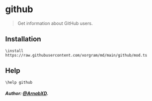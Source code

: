# github

> Get information about GitHub users.

## Installation

```text
\install https://raw.githubusercontent.com/xorgram/md/main/github/mod.ts
```

## Help

```text
\help github
```

##### Author: [@ArnabXD](https://github.com/ArnabXD).
